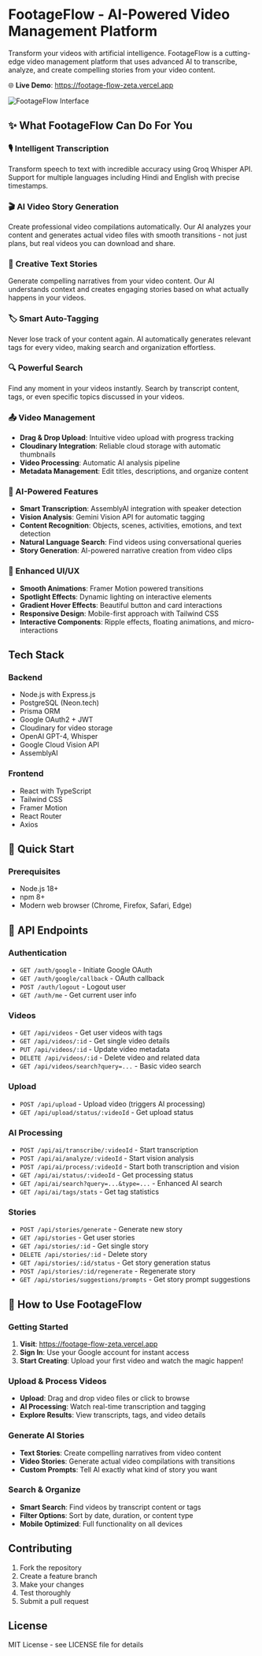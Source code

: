 # FootageFlow - AI-Powered Video Management Platform

Transform your videos with artificial intelligence. FootageFlow is a cutting-edge video management platform that uses advanced AI to transcribe, analyze, and create compelling stories from your video content.

🌐 **Live Demo**: https://footage-flow-zeta.vercel.app

![FootageFlow Interface](frontend/public/footage-flow.png)

## ✨ What FootageFlow Can Do For You

### 🎙️ **Intelligent Transcription**
Transform speech to text with incredible accuracy using Groq Whisper API. Support for multiple languages including Hindi and English with precise timestamps.

### 🎬 **AI Video Story Generation**
Create professional video compilations automatically. Our AI analyzes your content and generates actual video files with smooth transitions - not just plans, but real videos you can download and share.

### 📖 **Creative Text Stories**
Generate compelling narratives from your video content. Our AI understands context and creates engaging stories based on what actually happens in your videos.

### 🏷️ **Smart Auto-Tagging**
Never lose track of your content again. AI automatically generates relevant tags for every video, making search and organization effortless.

### 🔍 **Powerful Search**
Find any moment in your videos instantly. Search by transcript content, tags, or even specific topics discussed in your videos.

### 📤 Video Management
- **Drag & Drop Upload**: Intuitive video upload with progress tracking
- **Cloudinary Integration**: Reliable cloud storage with automatic thumbnails
- **Video Processing**: Automatic AI analysis pipeline
- **Metadata Management**: Edit titles, descriptions, and organize content

### 🤖 AI-Powered Features
- **Smart Transcription**: AssemblyAI integration with speaker detection
- **Vision Analysis**: Gemini Vision API for automatic tagging
- **Content Recognition**: Objects, scenes, activities, emotions, and text detection
- **Natural Language Search**: Find videos using conversational queries
- **Story Generation**: AI-powered narrative creation from video clips

### 🎨 Enhanced UI/UX
- **Smooth Animations**: Framer Motion powered transitions
- **Spotlight Effects**: Dynamic lighting on interactive elements
- **Gradient Hover Effects**: Beautiful button and card interactions
- **Responsive Design**: Mobile-first approach with Tailwind CSS
- **Interactive Components**: Ripple effects, floating animations, and micro-interactions

## Tech Stack

### Backend
- Node.js with Express.js
- PostgreSQL (Neon.tech)
- Prisma ORM
- Google OAuth2 + JWT
- Cloudinary for video storage
- OpenAI GPT-4, Whisper
- Google Cloud Vision API
- AssemblyAI

### Frontend
- React with TypeScript
- Tailwind CSS
- Framer Motion
- React Router
- Axios

## 🚀 Quick Start

### Prerequisites
- Node.js 18+
- npm 8+
- Modern web browser (Chrome, Firefox, Safari, Edge)

## 📡 API Endpoints

### Authentication
- `GET /auth/google` - Initiate Google OAuth
- `GET /auth/google/callback` - OAuth callback
- `POST /auth/logout` - Logout user
- `GET /auth/me` - Get current user info

### Videos
- `GET /api/videos` - Get user videos with tags
- `GET /api/videos/:id` - Get single video details
- `PUT /api/videos/:id` - Update video metadata
- `DELETE /api/videos/:id` - Delete video and related data
- `GET /api/videos/search?query=...` - Basic video search

### Upload
- `POST /api/upload` - Upload video (triggers AI processing)
- `GET /api/upload/status/:videoId` - Get upload status

### AI Processing
- `POST /api/ai/transcribe/:videoId` - Start transcription
- `POST /api/ai/analyze/:videoId` - Start vision analysis
- `POST /api/ai/process/:videoId` - Start both transcription and vision
- `GET /api/ai/status/:videoId` - Get processing status
- `GET /api/ai/search?query=...&type=...` - Enhanced AI search
- `GET /api/ai/tags/stats` - Get tag statistics

### Stories
- `POST /api/stories/generate` - Generate new story
- `GET /api/stories` - Get user stories
- `GET /api/stories/:id` - Get single story
- `DELETE /api/stories/:id` - Delete story
- `GET /api/stories/:id/status` - Get story generation status
- `POST /api/stories/:id/regenerate` - Regenerate story
- `GET /api/stories/suggestions/prompts` - Get story prompt suggestions

## 🎯 How to Use FootageFlow

### **Getting Started**
1. **Visit**: https://footage-flow-zeta.vercel.app
2. **Sign In**: Use your Google account for instant access
3. **Start Creating**: Upload your first video and watch the magic happen!

### **Upload & Process Videos**
- **Upload**: Drag and drop video files or click to browse
- **AI Processing**: Watch real-time transcription and tagging
- **Explore Results**: View transcripts, tags, and video details

### **Generate AI Stories**
- **Text Stories**: Create compelling narratives from video content
- **Video Stories**: Generate actual video compilations with transitions
- **Custom Prompts**: Tell AI exactly what kind of story you want

### **Search & Organize**
- **Smart Search**: Find videos by transcript content or tags
- **Filter Options**: Sort by date, duration, or content type
- **Mobile Optimized**: Full functionality on all devices

## Contributing

1. Fork the repository
2. Create a feature branch
3. Make your changes
4. Test thoroughly
5. Submit a pull request

## License

MIT License - see LICENSE file for details

